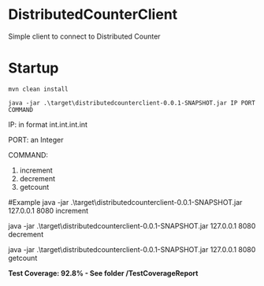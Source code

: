 # DistributedCounterClient
Simple client to connect to Distributed Counter

# Startup

`mvn clean install`

`java -jar .\target\distributedcounterclient-0.0.1-SNAPSHOT.jar IP PORT COMMAND`

IP: in format int.int.int.int

PORT: an Integer

COMMAND:
1. increment
2. decrement
3. getcount

#Example
java -jar .\target\distributedcounterclient-0.0.1-SNAPSHOT.jar 127.0.0.1 8080 increment

java -jar .\target\distributedcounterclient-0.0.1-SNAPSHOT.jar 127.0.0.1 8080 decrement

java -jar .\target\distributedcounterclient-0.0.1-SNAPSHOT.jar 127.0.0.1 8080 getcount

**Test Coverage: 92.8% - See folder /TestCoverageReport**
